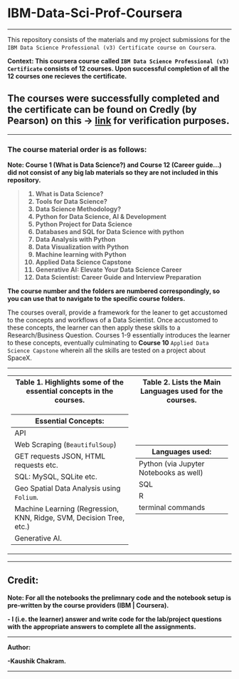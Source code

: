 # IBM-Data-Sci-Prof-Coursera 

-----

This repository consists of the materials and my project submissions for the `IBM Data Science Professional (v3) Certificate course on Coursera`.

**Context: This coursera course called `IBM Data Science Professional (v3) Certificate` consists of 12 courses. Upon successful completion of all the 12 courses one recieves the certificate.**

## The courses were successfully completed and the certificate can be found on **Credly (by Pearson)** on this **&rarr;** **[link](https://www.credly.com/badges/43179e45-2ec0-4418-a0af-697fbfb58ee9)** for verification purposes.

----

### The course material order is as follows:

**Note: Course 1 (What is Data Science?) and Course 12 (Career guide...) did not consist of any big lab materials so they are not included in this repository.**
<b>
>1. What is Data Science?
>2. Tools for Data Science?
>3. Data Science Methodology?
>4. Python for Data Science, AI & Development
>5. Python Project for Data Science
>6. Databases and SQL for Data Science with python
>7. Data Analysis with Python
>8. Data Visualization with Python
>9. Machine learning with Python
>10. Applied Data Science Capstone
>11. Generative AI: Elevate Your Data Science Career
>12. Data Scientist: Career Guide and Interview Preparation
</b>

**The course number and the folders are numbered correspondingly, so you can use that to navigate to the specific course folders.**

The courses overall, provide a framework for the leaner to get accustomed to the concepts and workflows of a Data Scientist. Once accustomed to these concepts, the learner can then apply these skills to a Research/Business Question. Courses 1-9 essentially introduces the learner to these concepts, eventually culminating to **Course 10** `Applied Data Science Capstone` wherein all the skills are tested on a project about SpaceX.

----

<table>
  
<tr><th> Table 1. Highlights some of the essential concepts in the courses.</th><th> Table 2. Lists the Main Languages used for the courses. </th></tr>
<tr><td>

|**Essential Concepts:**|
|----|
| API |
| Web Scraping (`BeautifulSoup`) |
| GET requests JSON, HTML requests etc. |
| SQL: MySQL, SQLite etc. |
| Geo Spatial Data Analysis using `Folium`. |
| Machine Learning (Regression, KNN, Ridge, SVM, Decision Tree, etc.) |
| Generative AI. |

</td><td>
  
|**Languages used:**|
|----|
| Python (via Jupyter Notebooks as well) |
| SQL|
| R |
|terminal commands|

</td></tr> </table>

-----

## Credit:

**Note: For all the notebooks the prelimnary code and the notebook setup is pre-written by the course providers (IBM | Coursera).**

**- I (i.e. the learner) answer and write code for the lab/project questions with the appropriate answers to complete all the assignments.**

-----

**Author:**

**-Kaushik Chakram.**

------
